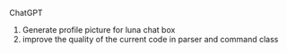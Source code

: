 ChatGPT 
1. Generate profile picture for luna chat box 
2. improve the quality of the current code in parser and command class 